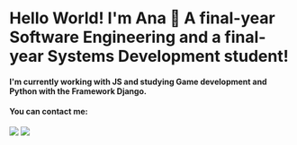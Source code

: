 <h1>Hello World! I'm Ana 👋 A final-year Software Engineering and a final-year Systems Development student!</h1> 

</div>
<h4>I'm currently working with JS and studying Game development and Python with the Framework Django.</h4>

<h4>You can contact me:</h4>
<div> 
  <a href = "mailto:anastralioti@gmail.com" target="_blank"><img src="https://img.shields.io/badge/-Gmail-%23333?style=for-the-badge&logo=gmail&logoColor=white"></a>
  <a href="https://www.linkedin.com/in/anastralioti" target="_blank"><img src="https://img.shields.io/badge/-LinkedIn-%230077B5?style=for-the-badge&logo=linkedin&logoColor=white"></a> 
</div>



